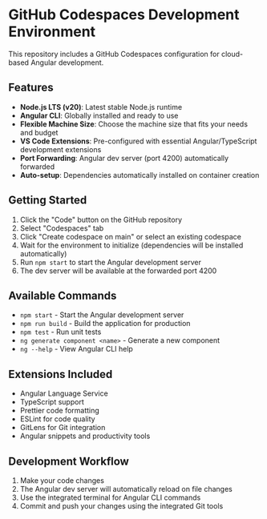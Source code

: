 # GitHub Codespaces Development Environment

This repository includes a GitHub Codespaces configuration for cloud-based Angular development.

## Features

- **Node.js LTS (v20)**: Latest stable Node.js runtime
- **Angular CLI**: Globally installed and ready to use
- **Flexible Machine Size**: Choose the machine size that fits your needs and budget
- **VS Code Extensions**: Pre-configured with essential Angular/TypeScript development extensions
- **Port Forwarding**: Angular dev server (port 4200) automatically forwarded
- **Auto-setup**: Dependencies automatically installed on container creation

## Getting Started

1. Click the "Code" button on the GitHub repository
2. Select "Codespaces" tab
3. Click "Create codespace on main" or select an existing codespace
4. Wait for the environment to initialize (dependencies will be installed automatically)
5. Run `npm start` to start the Angular development server
6. The dev server will be available at the forwarded port 4200

## Available Commands

- `npm start` - Start the Angular development server
- `npm run build` - Build the application for production
- `npm test` - Run unit tests
- `ng generate component <name>` - Generate a new component
- `ng --help` - View Angular CLI help

## Extensions Included

- Angular Language Service
- TypeScript support
- Prettier code formatting
- ESLint for code quality
- GitLens for Git integration
- Angular snippets and productivity tools

## Development Workflow

1. Make your code changes
2. The Angular dev server will automatically reload on file changes
3. Use the integrated terminal for Angular CLI commands
4. Commit and push your changes using the integrated Git tools
